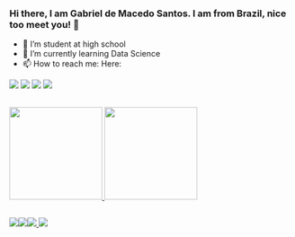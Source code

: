 ### Hi there, I am Gabriel de Macedo Santos. I am from Brazil, nice too meet you! 👋


- 🔭 I’m student at high school
- 🌱 I’m currently learning Data Science
- 📫 How to reach me: Here:

[<img src="https://img.shields.io/badge/twitter-%231DA1F2.svg?&style=for-the-badge&logo=twitter&logoColor=dark" />](https://twitter.com/GabrieldeMace12)   [<img src="https://img.shields.io/badge/linkedin-%230077B5.svg?&style=for-the-badge&logo=linkedin&logoColor=dark" />](https://www.linkedin.com/in/gabriel-demacedosantos/) [<img src = "https://img.shields.io/badge/instagram-%23E4405F.svg?&style=for-the-badge&logo=instagram&logoColor=dark">](https://www.instagram.com/gabriel_demacedo/) [<img src = "https://img.shields.io/badge/facebook-%231877F2.svg?&style=for-the-badge&logo=facebook&logoColor=dark">](https://www.facebook.com/gabriel.macedosantos/)

##
<a href="https://github.com/Macedo3">
  <img height="165em" src="https://github-readme-stats.vercel.app/api?username=Macedo3&show_icons=true&theme=dark&include_all_commits=false&count_private=false"/>
  <img height="165em" src="https://github-readme-stats.vercel.app/api/top-langs/?username=Macedo3&layout=compact&langs_count=7&theme=dark"/>


##
<img src="https://img.shields.io/badge/Python-FFD43B?style=for-the-badge&logo=python&logoColor=darkgreen" /><img src="https://img.shields.io/badge/Numpy-777BB4?style=for-the-badge&logo=numpy&logoColor=white" /><img src= "https://img.shields.io/badge/Pandas-2C2D72?style=for-the-badge&logo=pandas&logoColor=white" /> <img src="https://img.shields.io/badge/JavaScript-F7DF1E?style=for-the-badge&logo=javascript&logoColor=black" />

